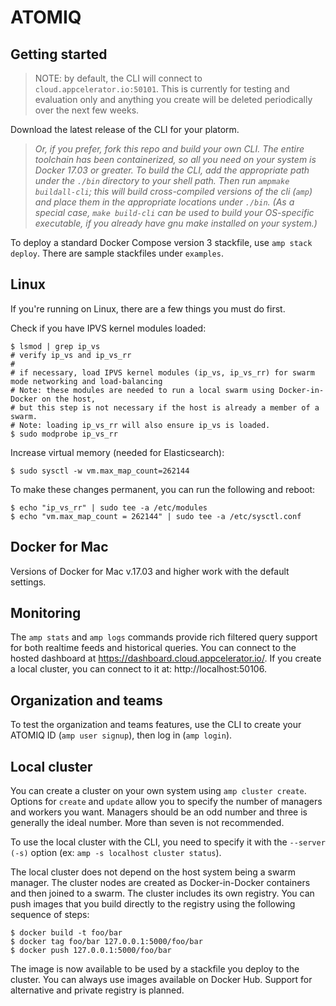 ATOMIQ
======

## Getting started

> NOTE: by default, the CLI will connect to `cloud.appcelerator.io:50101`.
This is currently for testing and evaluation only and anything you
create will be deleted periodically over the next few weeks.

Download the latest release of the CLI for your platorm.

> *Or, if you prefer, fork this repo and build your own CLI. The entire toolchain
has been containerized, so all you need on your system is Docker 17.03 or greater. To
build the CLI, add the appropriate path under the `./bin` directory to your shell path.
Then run `ampmake buildall-cli`; this will build cross-compiled versions of the cli
(`amp`) and place them in the appropriate locations under `./bin`. (As a special case,
`make build-cli` can be used to build your OS-specific executable, if you already
have gnu make installed on your system.)*

To deploy a standard Docker Compose version 3 stackfile, use
`amp stack deploy`. There are sample stackfiles under `examples`.

## Linux

If you're running on Linux, there are a few things you must do first.

Check if you have IPVS kernel modules loaded:

    $ lsmod | grep ip_vs
    # verify ip_vs and ip_vs_rr
    #
    # if necessary, load IPVS kernel modules (ip_vs, ip_vs_rr) for swarm mode networking and load-balancing
    # Note: these modules are needed to run a local swarm using Docker-in-Docker on the host,
    # but this step is not necessary if the host is already a member of a swarm.
    # Note: loading ip_vs_rr will also ensure ip_vs is loaded.
    $ sudo modprobe ip_vs_rr

Increase virtual memory (needed for Elasticsearch):

    $ sudo sysctl -w vm.max_map_count=262144

To make these changes permanent, you can run the following and reboot:

    $ echo "ip_vs_rr" | sudo tee -a /etc/modules
    $ echo "vm.max_map_count = 262144" | sudo tee -a /etc/sysctl.conf

## Docker for Mac

Versions of Docker for Mac v.17.03 and higher work with the default settings. 

## Monitoring

The `amp stats` and `amp logs` commands provide rich filtered
query support for both realtime feeds and historical queries.
You can connect to the hosted dashboard at https://dashboard.cloud.appcelerator.io/.
If you create a local cluster, you can connect to it at:
http://localhost:50106.

## Organization and teams

To test the organization and teams features,
use the CLI to create your ATOMIQ ID (`amp user signup`), then
log in (`amp login`).

## Local cluster

You can create a cluster on your own system using `amp cluster create`.
Options for `create` and `update` allow you to specify the number of
managers and workers you want. Managers should be an odd number and
three is generally the ideal number. More than seven is not recommended.

To use the local cluster with the CLI, you need to specify it
with the `--server (-s)` option (ex: `amp -s localhost cluster status`).

The local cluster does not depend on the host system being a swarm manager.
The cluster nodes are created as Docker-in-Docker containers and then
joined to a swarm. The cluster includes its own registry. You can
push images that you build directly to the registry using the following sequence of steps:

    $ docker build -t foo/bar
    $ docker tag foo/bar 127.0.0.1:5000/foo/bar
    $ docker push 127.0.0.1:5000/foo/bar

The image is now available to be used by a stackfile you deploy to the
cluster. You can always use images available on Docker Hub. Support for
alternative and private registry is planned.
